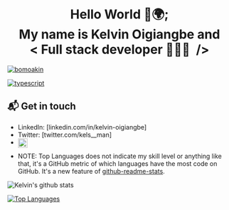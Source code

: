 

<!--
**kelwaffi/kelwaffi** is a ✨ _special_ ✨ repository because its `README.md` (this file) appears on your GitHub profile.

Here are some ideas to get you started:

- 🔭 I’m currently working on ...
- 🌱 I’m currently learning ...
- 👯 I’m looking to collaborate on ...
- 🤔 I’m looking for help with ...
- 💬 Ask me about ...
- 📫 How to reach me: ...
- 😄 Pronouns: ...
- ⚡ Fun fact: ...
-->

<h1 align="center"> 
    Hello World 👋🌍; </br>My name is Kelvin Oigiangbe and<br/>&lt;&nbsp;Full stack developer 👨🏽‍💻 &nbsp;/&gt;
</h1>
<p align="left"> <a href="https://twitter.com/kels__man" target="blank"><img src="https://img.shields.io/twitter/follow/kels__man?logo=twitter&style=for-the-badge" alt="bomoakin" /></a> </p>

[![typescript](https://img.shields.io/badge/TypeScript-Fan-FAC151.svg?logo=typescript&logoWidth=20)](https://github.com/kelwaffi)

## 📬 Get in touch
<!-- 
- Web: [natterstefan.me][1] -->
- LinkedIn: [linkedin.com/in/kelvin-oigiangbe]
- Twitter: [twitter.com/kels__man]
- <a href="https://wa.me/2347033445286">
  <img align="left" alt="My contact" width="21px" src="https://image.flaticon.com/icons/png/512/124/124034.png" />
</a>



 * NOTE: Top Languages does not indicate my skill level or anything like that, it's a GitHub metric of which languages have the most code on GitHub. It's a new feature of [github-readme-stats](https://github.com/kelwaffi/github-readme-stats).


<img align="center" src="https://github-readme-stats.vercel.app/api?username=kelwaffi&show_icons=true&include_all_commits=true&theme=radical&title_color=FFC73E" alt="Kelvin's github stats" />

[![Top Languages](https://github-readme-stats.vercel.app/api/top-langs/?username=kelwaffi&theme=radical&title_color=FFC73E)](https://github.com/kelwaffi/github-readme-stats)

